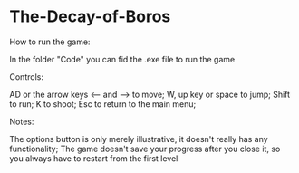 # The-Decay-of-Boros

How to run the game:

In the folder "Code" you can fid the .exe file to run the game

Controls:

AD or the arrow keys <-- and --> to move;
W, up key or space to jump;
Shift to run;
K to shoot;
Esc to return to the main menu;

Notes:

The options button is only merely illustrative, it doesn't really has any functionality;
The game doesn't save your progress after you close it, so you always have to restart from the first level
